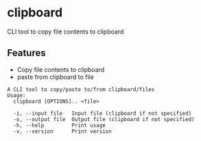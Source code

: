 # clipboard

CLI tool to copy file contents to clipboard

## Features

- Copy file contents to clipboard
- paste from clipboard to file

```
A CLI tool to copy/paste to/from clipboard/files
Usage:
  clipboard [OPTIONS].. <file>

  -i, --input file   Input file (clipboard if not specified)
  -o, --output file  Output file (clipboard if not specified)
  -h, --help         Print usage
  -v, --version      Print version
```
